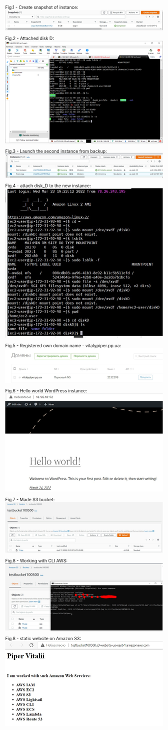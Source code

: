 Fig.1 - Create snapshot of instance:
<img src="screenshots/11.jpg">

Fig.2 - Attached disk D:
<img src="screenshots/12.jpg">

Fig.3 - Launch the second instance from backup:
<img src="screenshots/13.jpg">

Fig.4 - attach disk_D to the new instance:
<img src="screenshots/14.jpg">

Fig.5 - Registered own domain name - vitalypiper.pp.ua:
<img src="screenshots/19.jpg">

Fig.6 - Hello world WordPress instance:
<img src="screenshots/15.jpg">

Fig.7 - Made S3 bucket:
<img src="screenshots/16.jpg">

Fig.8 - Working with CLI AWS:
<img src="screenshots/17.jpg">

Fig.8 - static website on Amazon S3:
<img src="screenshots/18.jpg">
 
 


